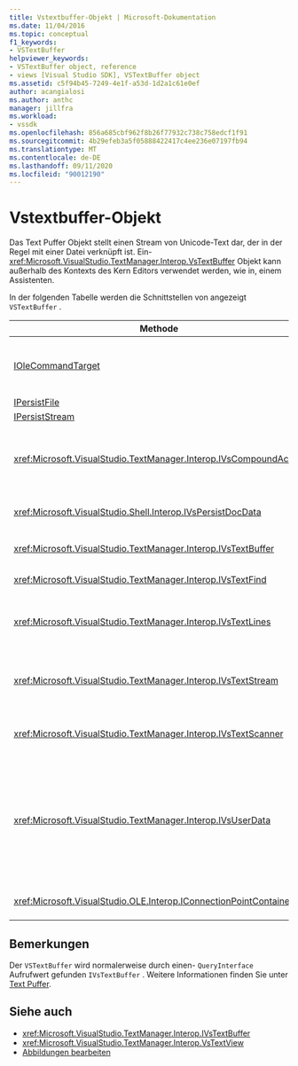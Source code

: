 ```yaml
---
title: Vstextbuffer-Objekt | Microsoft-Dokumentation
ms.date: 11/04/2016
ms.topic: conceptual
f1_keywords:
- VSTextBuffer
helpviewer_keywords:
- VSTextBuffer object, reference
- views [Visual Studio SDK], VSTextBuffer object
ms.assetid: c5f94b45-7249-4e1f-a53d-1d2a1c61e0ef
author: acangialosi
ms.author: anthc
manager: jillfra
ms.workload:
- vssdk
ms.openlocfilehash: 856a685cbf962f8b26f77932c738c758edcf1f91
ms.sourcegitcommit: 4b29efeb3a5f05888422417c4ee236e07197fb94
ms.translationtype: MT
ms.contentlocale: de-DE
ms.lasthandoff: 09/11/2020
ms.locfileid: "90012190"
---
```

# <a name="vstextbuffer-object"></a>Vstextbuffer-Objekt
Das Text Puffer Objekt stellt einen Stream von Unicode-Text dar, der in der Regel mit einer Datei verknüpft ist. Ein- <xref:Microsoft.VisualStudio.TextManager.Interop.VsTextBuffer> Objekt kann außerhalb des Kontexts des Kern Editors verwendet werden, wie in, einem Assistenten.

 In der folgenden Tabelle werden die Schnittstellen von angezeigt `VSTextBuffer` .

|Methode|BESCHREIBUNG|
|------------|-----------------|
|[IOleCommandTarget](/windows/desktop/api/docobj/nn-docobj-iolecommandtarget)|Standard-OLE-Schnittstelle. Wird für die rückgängig-/Wiederholungs-Behandlung im Puffer verwendet.|
|[IPersistFile](/windows/desktop/api/objidl/nn-objidl-ipersistfile)|Standard-OLE-Schnittstelle.|
|[IPersistStream](/windows/desktop/api/objidl/nn-objidl-ipersiststream)|Standard-OLE-Schnittstelle.|
|<xref:Microsoft.VisualStudio.TextManager.Interop.IVsCompoundAction>|Ermöglicht die Erstellung von zuordnungsaktionen (d. h. Aktionen, die in einer einzelnen Rückgängig/Wiederholen-Einheit gruppiert sind).|
|<xref:Microsoft.VisualStudio.Shell.Interop.IVsPersistDocData>|Ermöglicht die Persistenz von Dokument Daten, die vom Text Puffer verwaltet werden.|
|<xref:Microsoft.VisualStudio.TextManager.Interop.IVsTextBuffer>|Stellt grundlegende Dienste bereit. wird von vielen Clients verwendet.|
|<xref:Microsoft.VisualStudio.TextManager.Interop.IVsTextFind>|Wird zum Durchsuchen eines Puffers verwendet.|
|<xref:Microsoft.VisualStudio.TextManager.Interop.IVsTextLines>|Bietet Lese-und Schreibfunktionen mit zweidimensionalen Koordinaten. Erbt von `IVsTextBuffer`.|
|<xref:Microsoft.VisualStudio.TextManager.Interop.IVsTextStream>|Bietet Lese-und Schreibfunktionen mithilfe eindimensionaler Koordinaten. Erbt von `IVsTextBuffer`.|
|<xref:Microsoft.VisualStudio.TextManager.Interop.IVsTextScanner>|Bietet schnellen, streamorientierten, sequenziellen Zugriff auf Text im Puffer.|
|<xref:Microsoft.VisualStudio.TextManager.Interop.IVsUserData>|Ermöglicht den Zugriff auf eine generische Auflistung von Eigenschaften. Die wichtigste Eigenschaft ist der Name oder Moniker des Puffers. Mit dieser Schnittstelle können Sie Ihre eigenen zufälligen Daten im Puffer speichern, indem Sie eine GUID erstellen und Sie als Schlüssel verwenden.|
|<xref:Microsoft.VisualStudio.OLE.Interop.IConnectionPointContainer>|Unterstützt Verbindungspunkte für Ereignisse.|

## <a name="remarks"></a>Bemerkungen
 Der `VSTextBuffer` wird normalerweise durch einen- `QueryInterface` Aufrufwert gefunden `IVsTextBuffer` . Weitere Informationen finden Sie unter [Text Puffer](../vs-2015/extensibility/accessing-the-text-buffer-by-using-the-legacy-api.md?view=vs-2015).

## <a name="see-also"></a>Siehe auch
- <xref:Microsoft.VisualStudio.TextManager.Interop.IVsTextBuffer>
- <xref:Microsoft.VisualStudio.TextManager.Interop.VsTextView>
- [Abbildungen bearbeiten](https://www.microsoft.com/download/details.aspx?id=55984)
